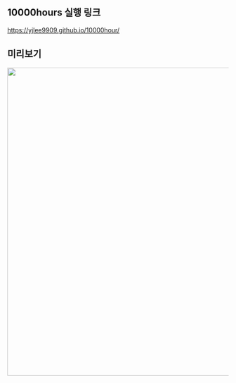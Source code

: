 ## 10000hours 실행 링크
https://yjlee9909.github.io/10000hour/

## 미리보기
<img src="https://user-images.githubusercontent.com/63508955/216322682-019ff445-0d86-4240-917d-bffa3888fc9f.png" width="700px">
